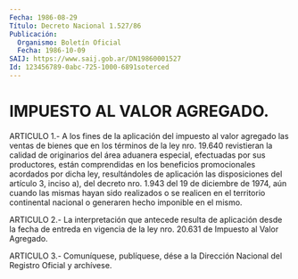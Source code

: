 ```yaml
---
Fecha: 1986-08-29
Título: Decreto Nacional 1.527/86
Publicación:
  Organismo: Boletín Oficial
  Fecha: 1986-10-09
SAIJ: https://www.saij.gob.ar/DN19860001527
Id: 123456789-0abc-725-1000-6891soterced
---
```

# IMPUESTO AL VALOR AGREGADO.

<a id="1"></a>
ARTICULO 1.- A los fines de la aplicación del impuesto al valor agregado las ventas de bienes que en los términos de la ley nro. 19.640 revistieran la calidad de originarios del área aduanera especial, efectuadas por sus productores, están comprendidas en los beneficios promocionales acordados por dicha ley, resultándoles de aplicación las disposiciones del artículo 3, inciso a), del decreto nro. 1.943 del 19 de diciembre de 1974, aún cuando las mismas hayan sido realizados o se realicen en el territorio continental nacional o generaren hecho imponible en el mismo.

<a id="2"></a>
ARTICULO 2.- La interpretación que antecede resulta de aplicación desde la fecha de entreda en vigencia de la ley nro. 20.631 de Impuesto al Valor Agregado.

<a id="3"></a>
ARTICULO 3.- Comuníquese,  publíquese, dése a la Dirección Nacional del Registro Oficial y archívese.